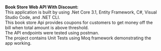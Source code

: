 **Book Store Web API With Discount:**<br>
This application is built by using .Net Core 3.1, Entity Framework, C#, Visual Studio Code, and .NET CLI.<br>
This book store Api provides coupons for customers to get money off the bill when total amount is above threshold.<br>
The API endpoints were tested using postman.<br>
The project contains Unit Tests using Moq framework demonstrating the app working.
